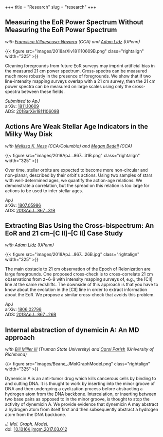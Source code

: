 +++
title = "Research"
slug = "research"
+++

## Measuring the EoR Power Spectrum Without Measuring the EoR Power Spectrum
_with [Francisco Villaescusa-Navarro](https://franciscovillaescusa.github.io) (CCA) and [Adam Lidz](https://www.physics.upenn.edu/people/standing-faculty/adam-lidz) (UPenn)_

{{< figure src="images/2018arXiv181110609B.png" class="rightalign" width="325" >}}

Cleaning foregrounds from future EoR surveys may imprint artificial bias in the measured 21&nbsp;cm power spectrum. Cross-spectra can be measured much more robustly in the presence of foregrounds. We show that if two line-intensity mapping surveys overlap with a 21&nbsp;cm survey, then the 21&nbsp;cm power spectra can be measured on large scales using only the cross-spectra between these fields.

_Submitted to ApJ_<br/>
arXiv: [1811.10609](https://arxiv.org/abs/1811.10609)<br/>
ADS: [2018arXiv181110609B](http://adsabs.harvard.edu/abs/2018arXiv181110609B)

## Actions Are Weak Stellar Age Indicators in the Milky Way Disk
_with [Melissa K. Ness](http://user.astro.columbia.edu/~mkness/Home.html) (CCA/Columbia) and [Megan Bedell](https://bedell.space) (CCA)_

{{< figure src="images/2018ApJ...867...31B.png" class="rightalign" width="325" >}}

Over time, stellar orbits are expected to become more non-circular and non-planar, described by their orbit's actions. Using two samples of stars with well-determined ages, we quantify the action-age relations. We demonstrate a correlation, but the spread on this relation is too large for actions to be used to infer stellar ages.

_ApJ_<br/>
arXiv: [1807.05986](https://arxiv.org/abs/1807.05986)<br/>
ADS: [2018ApJ...867...31B](http://adsabs.harvard.edu/abs/2018ApJ...867...31B)

## Extracting Bias Using the Cross-bispectrum: An EoR and 21&nbsp;cm–[C&nbsp;II]–[C&nbsp;II] Case Study
_with [Adam Lidz](https://www.physics.upenn.edu/people/standing-faculty/adam-lidz) (UPenn)_

{{< figure src="images/2018ApJ...867...26B.jpg" class="rightalign" width="325" >}}

The main obstacle to 21&nbsp;cm observation of the Epoch of Reionization are large foregrounds. One proposed cross-check is to cross-correlate 21&nbsp;cm observations from z~6-9 with intensity mapping surveys of, e.g., the [CII] line at the same redshifts. The downside of this approach is that you have to know about the evolution in the [CII] line in order to extract information about the EoR. We propose a similar cross-check that avoids this problem.

_ApJ_<br/>
arXiv: [1806.02796](https://arxiv.org/abs/1806.02796)<br/>
ADS: [2018ApJ...867...26B](http://adsabs.harvard.edu/abs/2018ApJ...867...26B)

## Internal abstraction of dynemicin A: An MD approach
_with [Bill Miller III](https://www.truman.edu/faculty-staff/brmiller/) (Truman State University) and [Carol Parish](https://chemistry.richmond.edu/faculty/cparish/) (University of Richmond)_

{{< figure src="images/Beane_JMolGraphModel.png" class="rightalign" width="325" >}}

Dynemicin A is an anti-tumor drug which kills cancerous cells by binding to and cutting DNA. It is thought to work by inserting into the minor groove of DNA and then undergoing a cyclization process before abstracting a hydrogen atom from the DNA backbone. Intercalation, or inserting between two base pairs as opposed to in the minor groove, is thought to stop the activity of dynemicin A. We provide evidence that dynemicin A may abstract a hydrogen atom from itself first and then subsequently abstract a hydrogen atom from the DNA backbone.

_J. Mol. Graph. Model._<br/>
doi: [10.1016/j.jmgm.2017.03.012](https://doi.org/10.1016/j.jmgm.2017.03.012)
